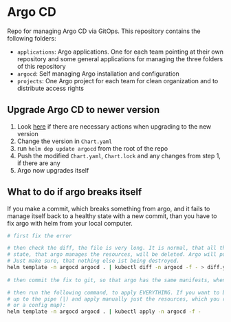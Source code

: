 # Argo CD

Repo for managing Argo CD via GitOps. This repository contains the following folders:
* `applications`: Argo applications. One for each team pointing at their own repository and some general applications for managing the three folders of this repository
* `argocd`: Self managing Argo installation and configuration
* `projects`: One Argo project for each team for clean organization and to distribute access rights

## Upgrade Argo CD to newer version
1. Look [here](https://artifacthub.io/packages/helm/argo/argocd#changelog) if there are necessary actions when upgrading to the new version
2. Change the version in `Chart.yaml`
3. run `helm dep update argocd` from the root of the repo
4. Push the modified `Chart.yaml`, `Chart.lock` and any changes from step 1, if there are any
5. Argo now upgrades itself

## What to do if argo breaks itself
If you make a commit, which breaks something from argo, and it fails to manage itself back to a healthy state with a 
new commit, than you have to fix argo with helm from your local computer.
```bash
# first fix the error

# then check the diff, the file is very long. It is normal, that all the labels which
# state, that argo manages the resources, will be deleted. Argo will put them back later.
# Just make sure, that nothing else ist being destroyed.
helm template -n argocd argocd . | kubectl diff -n argocd -f - > diff.yaml
 
# then commit the fix to git, so that argo has the same manifests, when it works again after helm upgrade

# then run the following command, to apply EVERYTHING. If you want to be safer, than just run everything
# up to the pipe (|) and apply manually just the resources, which you really want to patch (e.g. just a secret
# or a config map):
helm template -n argocd argocd . | kubectl apply -n argocd -f - 
```